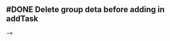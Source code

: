 ## #DONE Delete group deta before adding in addTask
<!-- 
#task
created:2023-10-05T02:51:17.187Z
group:"Ungrouped Tasks"
story-id:When-adding-a-task-to-a-group-with-the-cli,-replace-group-metadata
task-id:c7HHz
branch:story/When-adding-a-task-to-a-group-with-the-cli,-replace-group-metadata/task/Delete-group-deta-before-adding-in-addTask
order:0
completed:2023-10-05T02:52:12.440Z
-->
-->